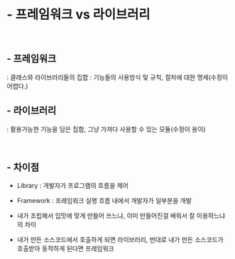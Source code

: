# - 프레임워크 vs 라이브러리

<br>

## - 프레임워크
: 클래스와 라이브러리들의 집합
: 기능들의 사용방식 및 규칙, 절차에 대한 명세(수정이 어렵다.)

## - 라이브러리
: 활용가능한 기능을 담은 집합, 그냥 가져다 사용할 수 있는 모듈(수정이 용이)

<br>

## - 차이점

- Library : 개발자가 프로그램의 흐름을 제어
- Framework : 프레임워크 실행 흐름 내에서 개발자가 일부분을 개발

- 내가 조립해서 입맛에 맞게 만들어 쓰느냐, 이미 만들어진걸 배워서 잘 이용하느냐의 차이

- 내가 만든 소스코드에서 호출하게 되면 라이브러리, 반대로 내가 만든 소스코드가 호출받아 동작하게 된다면 프레임워크